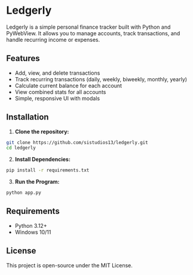 # Ledgerly

Ledgerly is a simple personal finance tracker built with Python and PyWebView. It allows you to manage accounts, track transactions, and handle recurring income or expenses. 

## Features

- Add, view, and delete transactions
- Track recurring transactions (daily, weekly, biweekly, monthly, yearly)
- Calculate current balance for each account
- View combined stats for all accounts
- Simple, responsive UI with modals

## Installation

1. **Clone the repository:**

```bash
git clone https://github.com/sistudios13/ledgerly.git
cd ledgerly
```

2. **Install Dependencies:**

```bash
pip install -r requirements.txt
```
3. **Run the Program:**

```bash
python app.py
```

## Requirements
- Python 3.12+
- Windows 10/11

## License
This project is open-source under the MIT License.
